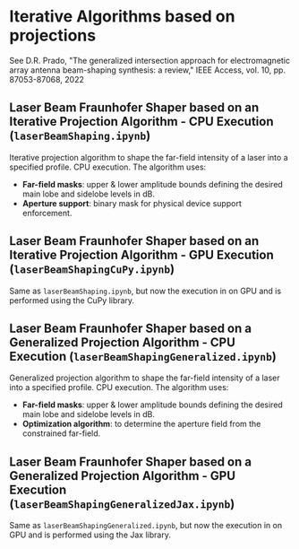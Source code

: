 # Iterative Algorithms based on projections

See D.R. Prado, "The generalized intersection approach for electromagnetic array antenna beam-shaping synthesis: a review," IEEE Access, vol. 10, pp. 87053-87068, 2022

## Laser Beam Fraunhofer Shaper based on an Iterative Projection Algorithm - CPU Execution (`laserBeamShaping.ipynb`)

Iterative projection algorithm to shape the far-field intensity of a laser into a specified profile. CPU execution. The algorithm uses:

- **Far-field masks**: upper & lower amplitude bounds defining the desired main lobe and sidelobe levels in dB.
- **Aperture support**: binary mask for physical device support enforcement.

## Laser Beam Fraunhofer Shaper based on an Iterative Projection Algorithm - GPU Execution (`laserBeamShapingCuPy.ipynb`)

Same as `laserBeamShaping.ipynb`, but now the execution in on GPU and is performed using the CuPy library.

## Laser Beam Fraunhofer Shaper based on a Generalized Projection Algorithm - CPU Execution (`laserBeamShapingGeneralized.ipynb`)

Generalized projection algorithm to shape the far-field intensity of a laser into a specified profile. CPU execution. The algorithm uses:

- **Far-field masks**: upper & lower amplitude bounds defining the desired main lobe and sidelobe levels in dB.
- **Optimization algorithm**: to determine the aperture field from the constrained far-field.

## Laser Beam Fraunhofer Shaper based on a Generalized Projection Algorithm - GPU Execution (`laserBeamShapingGeneralizedJax.ipynb`)

Same as `laserBeamShapingGeneralized.ipynb`, but now the execution in on GPU and is performed using the Jax library.
